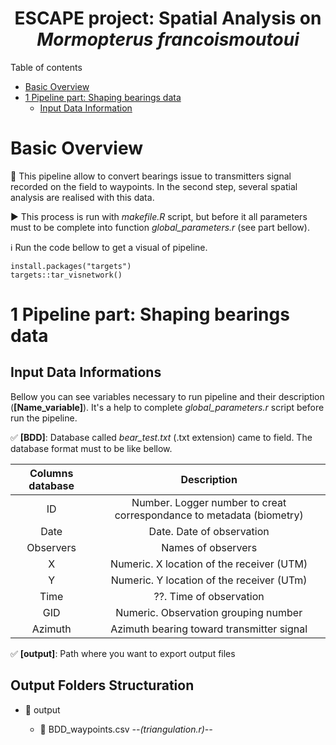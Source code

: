 # <div align = "center"> ESCAPE project: Spatial Analysis on *Mormopterus francoismoutoui* </div>

Table of contents 

- [Basic Overview](#basic-overview)
- [1 Pipeline part: Shaping bearings data](#1-pipeline-part-shaping-bearings-data)
  - [Input Data Information](#input-data-informations)

# Basic Overview 

:red_circle: This pipeline allow to convert bearings issue to transmitters signal recorded on the field to waypoints. In the second step, several spatial analysis are realised with this data.

:arrow_forward: This process is run with *makefile.R* script, but before it all parameters must to be complete into function *global_parameters.r* (see part bellow). 

:information_source: Run the code bellow to get a visual of pipeline. 

```
install.packages("targets")
targets::tar_visnetwork()
```


# 1 Pipeline part: Shaping bearings data

## Input Data Informations

Bellow you can see variables necessary to run pipeline and their description (**[Name_variable]**). It's a help to complete *global_parameters.r* script before run the pipeline.

:white_check_mark: **[BDD]**:  Database called *bear_test.txt* (.txt extension) came to field. The database format must to be like bellow.

| Columns database | Description |
| :----: |   :-------------: |
| ID             | Number. Logger number to creat correspondance to metadata (biometry)
| Date           | Date. Date of observation  |
| Observers      | Names of observers |
| X            | Numeric. X location of the receiver (UTM) | 
| Y            | Numeric. Y location of the receiver (UTm) |
| Time           |??. Time of observation |
| GID          | Numeric. Observation grouping number |
| Azimuth       | Azimuth bearing toward transmitter signal |

:white_check_mark: **[output]**: Path where you want to export output files


## Output Folders Structuration

- :open_file_folder:  output

  - :page_facing_up: BDD_waypoints.csv *--(triangulation.r)--*